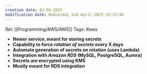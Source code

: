 ```yaml
---
creation date: 02-04-2025
modification date: Wednesday 2nd April 2025 22:33:49
---
```

Rel: [[Programming/AWS/AWS]]
Tags: #aws

- **Newer service, meant for storing secrets** 
- **Capability to force _rotation of secrets_ every X days**
- **Automate generation of secrets on rotation (uses Lambda)**
- **Integration with _Amazon RDS_ (MySQL, PostgreSQL, Aurora)**
- **Secrets are encrypted using KMS**
- **Mostly meant for RDS integration**